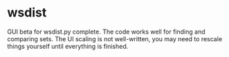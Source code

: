 # wsdist
GUI beta for wsdist.py complete.
The code works well for finding and comparing sets.
The UI scaling is not well-written, you may need to rescale things yourself until everything is finished.
